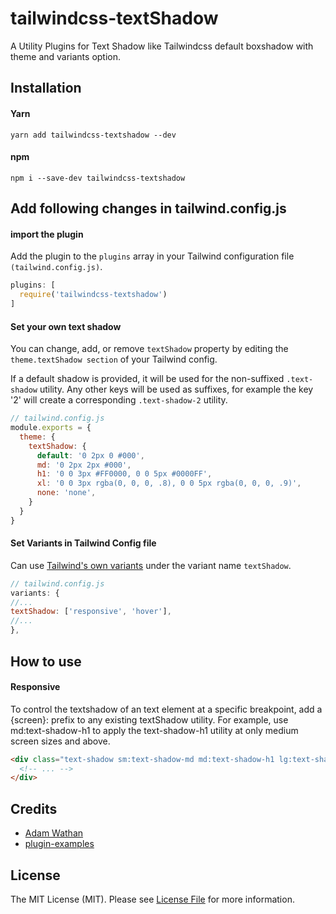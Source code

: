 # tailwindcss-textShadow
A Utility Plugins for Text Shadow like Tailwindcss default boxshadow with theme and variants option.


## Installation

#### Yarn
```
yarn add tailwindcss-textshadow --dev
```
#### npm
```
npm i --save-dev tailwindcss-textshadow
```
## Add following changes in tailwind.config.js

#### import the plugin

Add the plugin to the `plugins` array in your Tailwind configuration file `(tailwind.config.js)`.

```javascript
plugins: [
  require('tailwindcss-textshadow')
]
```

#### Set your own text shadow

You can change, add, or remove `textShadow` property by editing the `theme.textShadow section` of your Tailwind config.

If a default shadow is provided, it will be used for the non-suffixed `.text-shadow` utility. Any other keys will be used as suffixes, for example the key '2' will create a corresponding `.text-shadow-2` utility.

```javascript
// tailwind.config.js
module.exports = {
  theme: {
    textShadow: {
      default: '0 2px 0 #000',
      md: '0 2px 2px #000',
      h1: '0 0 3px #FF0000, 0 0 5px #0000FF',
      xl: '0 0 3px rgba(0, 0, 0, .8), 0 0 5px rgba(0, 0, 0, .9)',
      none: 'none',
    }
  }
}

```


#### Set Variants in Tailwind Config file

Can use [Tailwind's own variants](https://tailwindcss.com/docs/state-variants/) under the variant name `textShadow`.

```javascript
// tailwind.config.js
variants: {
//...
textShadow: ['responsive', 'hover'],
//...
},
```

## How to use

#### Responsive
To control the textshadow of an text element at a specific breakpoint, add a {screen}: prefix to any existing textShadow utility. For example, use md:text-shadow-h1 to apply the text-shadow-h1 utility at only medium screen sizes and above.

```html
<div class="text-shadow sm:text-shadow-md md:text-shadow-h1 lg:text-shadow-xl xl:text-shadow-2xl ...">
  <!-- ... -->
</div>
```

## Credits

- [Adam Wathan](https://github.com/adamwathan)
- [plugin-examples](https://github.com/tailwindcss/plugin-examples)


## License

The MIT License (MIT). Please see [License File](LICENSE) for more information.
